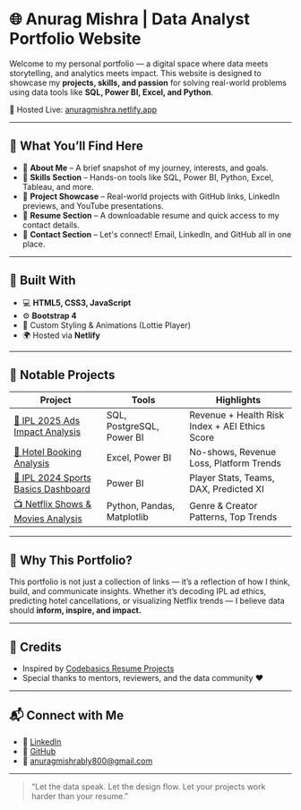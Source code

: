 # 🌐 Anurag Mishra | Data Analyst Portfolio Website

Welcome to my personal portfolio — a digital space where data meets storytelling, and analytics meets impact. This website is designed to showcase my **projects, skills, and passion** for solving real-world problems using data tools like **SQL, Power BI, Excel, and Python**.

🚀 Hosted Live: [anuragmishra.netlify.app](https://anuragmishra.netlify.app/)

---

## 📌 What You’ll Find Here

- 🎯 **About Me** – A brief snapshot of my journey, interests, and goals.
- 🧠 **Skills Section** – Hands-on tools like SQL, Power BI, Python, Excel, Tableau, and more.
- 💼 **Project Showcase** – Real-world projects with GitHub links, LinkedIn previews, and YouTube presentations.
- 📝 **Resume Section** – A downloadable resume and quick access to my contact details.
- 💬 **Contact Section** – Let's connect! Email, LinkedIn, and GitHub all in one place.

---

## 🔧 Built With

- 💻 **HTML5, CSS3, JavaScript**
- ⚙️ **Bootstrap 4**
- 🎨 Custom Styling & Animations (Lottie Player)
- 🌍 Hosted via **Netlify**

---

## 📂 Notable Projects

| Project | Tools | Highlights |
|--------|-------|------------|
| [🎯 IPL 2025 Ads Impact Analysis](https://github.com/AnuragMishra800/IPL-2025-Ads-Impact-Analysis) | SQL, PostgreSQL, Power BI | Revenue + Health Risk Index + AEI Ethics Score |
| [🏨 Hotel Booking Analysis](https://github.com/AnuragMishra800/Hotel-Data-Analysis) | Excel, Power BI | No-shows, Revenue Loss, Platform Trends |
| [🏏 IPL 2024 Sports Basics Dashboard](https://github.com/AnuragMishra800/IPL-Cricket-Sports-Basics-Insights) | Power BI | Player Stats, Teams, DAX, Predicted XI |
| [📺 Netflix Shows & Movies Analysis](https://github.com/AnuragMishra800/Netflix-Movies-Shows-Analysis) | Python, Pandas, Matplotlib | Genre & Creator Patterns, Top Trends |

---

## 🧠 Why This Portfolio?

This portfolio is not just a collection of links — it’s a reflection of how I think, build, and communicate insights. Whether it’s decoding IPL ad ethics, predicting hotel cancellations, or visualizing Netflix trends — I believe data should **inform, inspire, and impact.**

---

## 🙏 Credits

- Inspired by [Codebasics Resume Projects](https://www.codebasics.io/)
- Special thanks to mentors, reviewers, and the data community ❤️

---

## 📬 Connect with Me

- 🔗 [LinkedIn](https://www.linkedin.com/in/anurag-mishra-b17051288/)
- 🐙 [GitHub](https://github.com/AnuragMishra800)
- 📧 [anuragmishrably800@gmail.com](mailto:anuragmishrably800@gmail.com)

---

> “Let the data speak. Let the design flow. Let your projects work harder than your resume.”

